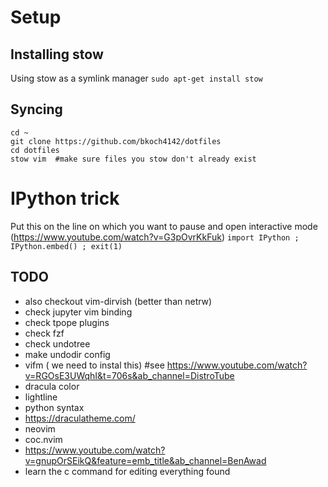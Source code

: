# Setup 

## Installing stow
Using stow as a symlink manager
`sudo apt-get install stow`

## Syncing
```
cd ~
git clone https://github.com/bkoch4142/dotfiles
cd dotfiles
stow vim  #make sure files you stow don't already exist
```

# IPython trick 
Put this on the line on which you want to pause and open interactive mode (https://www.youtube.com/watch?v=G3pOvrKkFuk)
`import IPython ; IPython.embed() ; exit(1)`

## TODO
- also checkout vim-dirvish (better than netrw)
- check jupyter vim binding
- check tpope plugins
- check fzf
- check undotree
- make undodir config
- vifm ( we need to instal this) #see https://www.youtube.com/watch?v=RGOsE3UWqhI&t=706s&ab_channel=DistroTube
- dracula color
- lightline
- python syntax
- https://draculatheme.com/
- neovim
- coc.nvim
- https://www.youtube.com/watch?v=gnupOrSEikQ&feature=emb_title&ab_channel=BenAwad
- learn the c command for editing everything found
